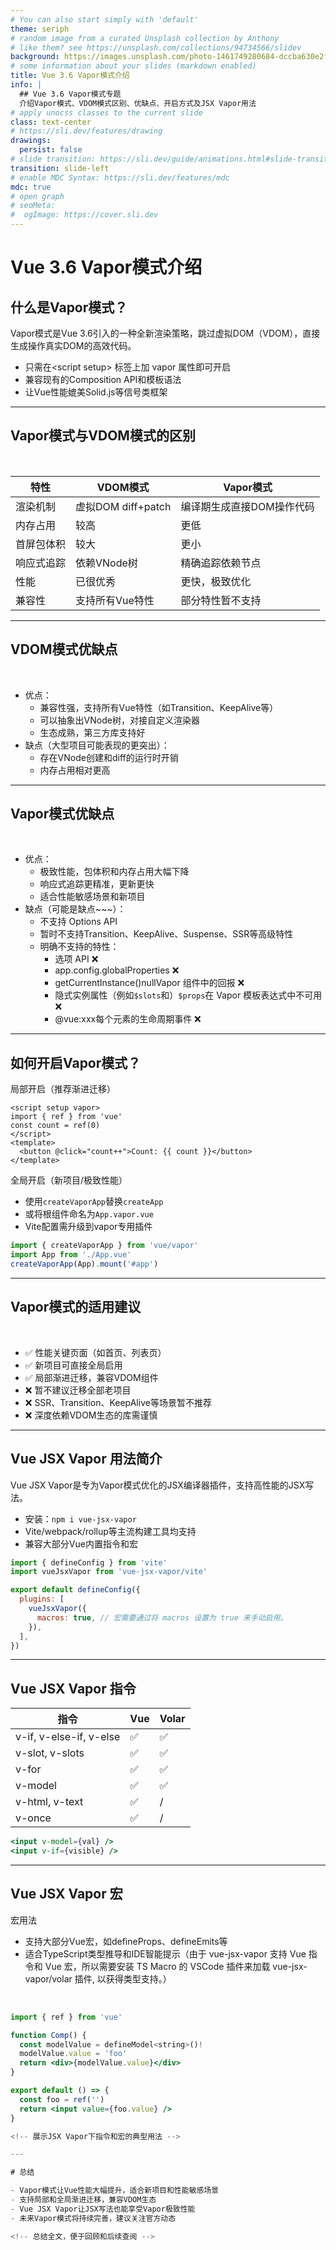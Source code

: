 ```yaml
---
# You can also start simply with 'default'
theme: seriph
# random image from a curated Unsplash collection by Anthony
# like them? see https://unsplash.com/collections/94734566/slidev
background: https://images.unsplash.com/photo-1461749280684-dccba630e2f6?auto=format&fit=crop&w=1500&q=80
# some information about your slides (markdown enabled)
title: Vue 3.6 Vapor模式介绍
info: |
  ## Vue 3.6 Vapor模式专题
  介绍Vapor模式、VDOM模式区别、优缺点、开启方式及JSX Vapor用法
# apply unocss classes to the current slide
class: text-center
# https://sli.dev/features/drawing
drawings:
  persist: false
# slide transition: https://sli.dev/guide/animations.html#slide-transitions
transition: slide-left
# enable MDC Syntax: https://sli.dev/features/mdc
mdc: true
# open graph
# seoMeta:
#  ogImage: https://cover.sli.dev
---
```


# Vue 3.6 Vapor模式介绍

## 什么是Vapor模式？

Vapor模式是Vue 3.6引入的一种全新渲染策略，跳过虚拟DOM（VDOM），直接生成操作真实DOM的高效代码。

- 只需在\<script setup\> 标签上加 vapor 属性即可开启
- 兼容现有的Composition API和模板语法
- 让Vue性能媲美Solid.js等信号类框架

<!-- 这里介绍了Vapor模式的基本概念和定位 -->

---

## Vapor模式与VDOM模式的区别

<br/>

| 特性         | VDOM模式                | Vapor模式                |
| ------------ | ----------------------- | ------------------------ |
| 渲染机制     | 虚拟DOM diff+patch      | 编译期生成直接DOM操作代码 |
| 内存占用     | 较高                    | 更低                     |
| 首屏包体积   | 较大                    | 更小                     |
| 响应式追踪   | 依赖VNode树             | 精确追踪依赖节点         |
| 性能         | 已很优秀                | 更快，极致优化           |
| 兼容性       | 支持所有Vue特性         | 部分特性暂不支持         |

<!-- 通过表格直观对比两种模式的核心差异 -->

---

## VDOM模式优缺点

<br/>

- 优点：
  - 兼容性强，支持所有Vue特性（如Transition、KeepAlive等）
  - 可以抽象出VNode树，对接自定义渲染器
  - 生态成熟，第三方库支持好
- 缺点（大型项目可能表现的更突出）：
  - 存在VNode创建和diff的运行时开销
  - 内存占用相对更高

---

## Vapor模式优缺点

<br/>

- 优点：
  - 极致性能，包体积和内存占用大幅下降
  - 响应式追踪更精准，更新更快
  - 适合性能敏感场景和新项目
- 缺点（可能是缺点~~~）：
  - 不支持 Options API
  - 暂时不支持Transition、KeepAlive、Suspense、SSR等高级特性
  - 明确不支持的特性：
    - 选项 API ❌
    - app.config.globalProperties ❌
    - getCurrentInstance()nullVapor 组件中的回报 ❌
    - 隐式实例属性（例如`$slots`和）`$props`在 Vapor 模板表达式中不可用 ❌
    - @vue:xxx每个元素的生命周期事件 ❌

---

## 如何开启Vapor模式？

局部开启（推荐渐进迁移）

```vue
<script setup vapor>
import { ref } from 'vue'
const count = ref(0)
</script>
<template>
  <button @click="count++">Count: {{ count }}</button>
</template>
```

全局开启（新项目/极致性能）

- 使用`createVaporApp`替换`createApp`
- 或将根组件命名为`App.vapor.vue`
- Vite配置需升级到vapor专用插件

```js
import { createVaporApp } from 'vue/vapor'
import App from './App.vue'
createVaporApp(App).mount('#app')
```

<!-- 展示如何在不同层级启用Vapor模式 -->

---

## Vapor模式的适用建议

<br/>

- ✅ 性能关键页面（如首页、列表页）
- ✅ 新项目可直接全局启用
- ✅ 局部渐进迁移，兼容VDOM组件
- ❌ 暂不建议迁移全部老项目
- ❌ SSR、Transition、KeepAlive等场景暂不推荐
- ❌ 深度依赖VDOM生态的库需谨慎

<!-- 给出实际开发中的最佳实践建议 -->

---

## Vue JSX Vapor 用法简介

Vue JSX Vapor是专为Vapor模式优化的JSX编译器插件，支持高性能的JSX写法。

- 安装：`npm i vue-jsx-vapor`
- Vite/webpack/rollup等主流构建工具均支持
- 兼容大部分Vue内置指令和宏

```js
import { defineConfig } from 'vite'
import vueJsxVapor from 'vue-jsx-vapor/vite'

export default defineConfig({
  plugins: [
    vueJsxVapor({
      macros: true, // 宏需要通过将 macros 设置为 true 来手动启用。
    }),
  ],
})
```

<!-- 介绍JSX Vapor的安装和基本用法 -->

---

## Vue JSX Vapor 指令

| 指令 | Vue | Volar |
| --- | --- | --- |
| v-if, v-else-if, v-else | ✅ | ✅ |
| v-slot, v-slots | ✅ | ✅ |
| v-for | ✅ | ✅ |
| v-model | ✅ | ✅ |
| v-html, v-text | ✅ | / |
| v-once | ✅ | / |

```jsx
<input v-model={val} />
<input v-if={visible} />
```

---

## Vue JSX Vapor 宏

宏用法

- 支持大部分Vue宏，如defineProps、defineEmits等
- 适合TypeScript类型推导和IDE智能提示（由于 vue-jsx-vapor 支持 Vue 指令和 Vue 宏，所以需要安装 TS Macro 的 VSCode 插件来加载 vue-jsx-vapor/volar 插件, 以获得类型支持。）

<br/>

```jsx
import { ref } from 'vue'

function Comp() {
  const modelValue = defineModel<string>()!
  modelValue.value = 'foo'
  return <div>{modelValue.value}</div>
}

export default () => {
  const foo = ref('')
  return <input value={foo.value} />
}

<!-- 展示JSX Vapor下指令和宏的典型用法 -->

---

# 总结

- Vapor模式让Vue性能大幅提升，适合新项目和性能敏感场景
- 支持局部和全局渐进迁移，兼容VDOM生态
- Vue JSX Vapor让JSX写法也能享受Vapor极致性能
- 未来Vapor模式将持续完善，建议关注官方动态

<!-- 总结全文，便于回顾和后续查阅 -->
